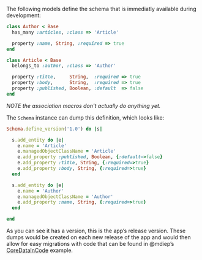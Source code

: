The following models define the schema that is immediatly available during development:

```ruby
class Author < Base
  has_many :articles, :class => 'Article'

  property :name, String, :required => true
end

class Article < Base
  belongs_to :author, :class => 'Author'

  property :title,     String,  :required => true
  property :body,      String,  :required => true
  property :published, Boolean, :default  => false
end
```

_NOTE the association macros don't actually do anything yet._

The `Schema` instance can dump this definition, which looks like:

```ruby
Schema.define_version('1.0') do |s|

  s.add_entity do |e|
    e.name = 'Article'
    e.managedObjectClassName = 'Article'
    e.add_property :published, Boolean, {:default=>false}
    e.add_property :title, String, {:required=>true}
    e.add_property :body, String, {:required=>true}
  end

  s.add_entity do |e|
    e.name = 'Author'
    e.managedObjectClassName = 'Author'
    e.add_property :name, String, {:required=>true}
  end

end
```

As you can see it has a version, this is the app’s release version. These dumps
would be created on each new release of the app and would then allow for easy
migrations with code that can be found in @mdiep’s [CoreDataInCode][1] example.

[1]: https://github.com/mdiep/CoreDataInCode
